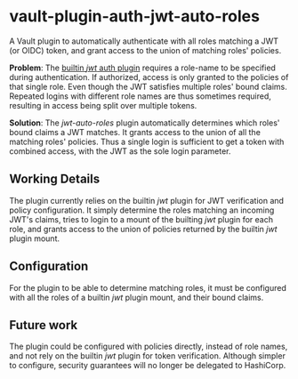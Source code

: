 # vault-plugin-auth-jwt-auto-roles

A Vault plugin to automatically authenticate with all roles matching a JWT (or
OIDC) token, and grant access to the union of matching roles' policies.

**Problem**: The [builtin _jwt_ auth
plugin](https://github.com/hashicorp/vault-plugin-auth-jwt) requires a role-name
to be specified during authentication. If authorized, access is only granted to
the policies of that single role. Even though the JWT satisfies multiple roles'
bound claims. Repeated logins with different role names are thus sometimes
required, resulting in access being split over multiple tokens.

**Solution**: The _jwt-auto-roles_ plugin automatically determines which roles'
bound claims a JWT matches. It grants access to the union of all the matching
roles' policies. Thus a single login is sufficient to get a token with combined
access, with the JWT as the sole login parameter.

## Working Details

The plugin currently relies on the builtin _jwt_ plugin for JWT verification and
policy configuration. It simply determine the roles matching an incoming JWT's
claims, tries to login to a mount of the builting _jwt_ plugin for each role,
and grants access to the union of policies returned by the builtin _jwt_ plugin
mount.

## Configuration

For the plugin to be able to determine matching roles, it must be configured
with all the roles of a builtin _jwt_ plugin mount, and their bound claims.

## Future work

The plugin could be configured with policies directly, instead of role names,
and not rely on the builtin _jwt_ plugin for token verification. Although
simpler to configure, security guarantees will no longer be delegated to
HashiCorp.

